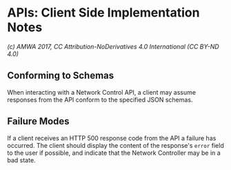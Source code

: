 # APIs: Client Side Implementation Notes

_(c) AMWA 2017, CC Attribution-NoDerivatives 4.0 International (CC BY-ND 4.0)_

## Conforming to Schemas

When interacting with a Network Control API, a client may assume responses from the API conform to the specified JSON schemas.

## Failure Modes

If a client receives an HTTP 500 response code from the API a failure has occurred. The client should display the content of the response's `error` field to the user if possible, and indicate that the Network Controller may be in a bad state.
